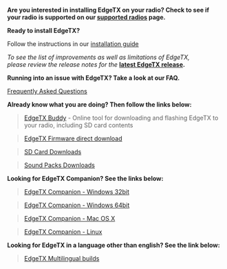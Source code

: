 
**Are you interested in installing EdgeTX on your radio? Check to see if your radio is supported on our [supported radios](supportedradios.md) page.**

**Ready to install EdgeTX?** 

Follow the instructions in our  [installation guide](https://edgetx.gitbook.io/edgetx-user-manual/edgetx-user-manual/installing-and-updating-edgetx)

*To see the list of improvements as well as limitations of EdgeTX,  
please review the release notes for the* **[latest EdgeTX release](https://github.com/EdgeTX/edgetx/releases/latest).**

**Running into an issue with EdgeTX? Take a look at our FAQ.** 

[Frequently Asked Questions](faq.md)

**Already know what you are doing? Then follow the links below:**

> [EdgeTX Buddy](https://buddy.edgetx.org/) - Online tool for downloading and flashing EdgeTX to your radio, including SD card contents

> [EdgeTX Firmware direct download](https://github.com/EdgeTX/edgetx/releases/download/v2.9.4/edgetx-firmware-v2.9.4.zip)

> [SD Card Downloads](https://github.com/EdgeTX/edgetx-sdcard/releases)

> [Sound Packs Downloads](https://github.com/EdgeTX/edgetx-sdcard-sounds/releases)

**Looking for EdgeTX Companion? See the links below:**

>[EdgeTX Companion - Windows 32bit](https://github.com/EdgeTX/edgetx/releases/download/v2.9.4/edgetx-cpn-win32-v2.9.4.zip)

>[EdgeTX Companion - Windows 64bit](https://github.com/EdgeTX/edgetx/releases/download/v2.9.4/edgetx-cpn-win64-v2.9.4.zip)

>[EdgeTX Companion - Mac OS X](https://github.com/EdgeTX/edgetx/releases/download/v2.9.4/edgetx-cpn-osx-v2.9.4.zip)

>[EdgeTX Companion - Linux](https://github.com/EdgeTX/edgetx/releases/download/v2.9.4/edgetx-cpn-linux-v2.9.4.zip)

**Looking for EdgeTX in a language other than english? See the link below:**

>[EdgeTX Multilingual builds](https://github.com/pfeerick/lang-firmwares/releases/tag/v2.9.4)
